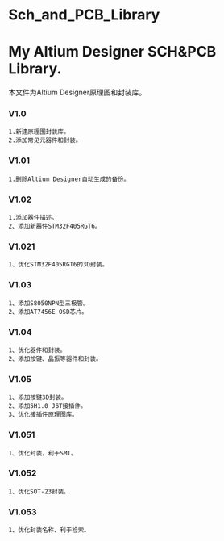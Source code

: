 ﻿# Sch_and_PCB_Library
My Altium Designer SCH&PCB Library. 
===================================
本文件为Altium Designer原理图和封装库。
  
### V1.0
    1.新建原理图封装库。
    2.添加常见元器件和封装。
  
### V1.01
    1.删除Altium Designer自动生成的备份。
  
### V1.02
    1.添加器件描述。
    2、添加新器件STM32F405RGT6。
  
### V1.021
    1、优化STM32F405RGT6的3D封装。
  
### V1.03
    1、添加S8050NPN型三极管。
    2、添加AT7456E OSD芯片。
  
### V1.04
    1、优化器件和封装。
    2、添加按键、晶振等器件和封装。

### V1.05
    1、添加按键3D封装。
    2、添加SH1.0 JST接插件。
    3、优化接插件原理图库。
  
### V1.051
    1、优化封装，利于SMT。
  
### V1.052
    1、优化SOT-23封装。
  
### V1.053
    1、优化封装名称、利于检索。
